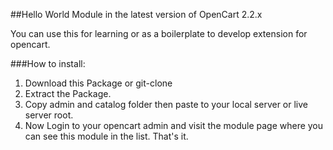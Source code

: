 ##Hello World Module in the latest version of OpenCart 2.2.x

You can use this for learning or as a boilerplate to develop extension for opencart.


###How to install:

1. Download this Package or git-clone
2. Extract the Package.
3. Copy admin and catalog folder then paste to your local server or live server root.
4. Now Login to your opencart admin and visit the module page where you can see this module in the list. That's it.


